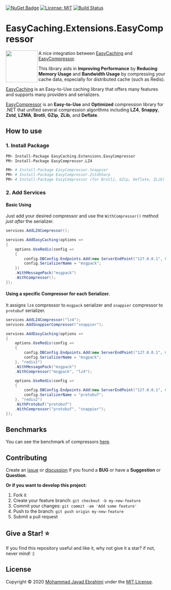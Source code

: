 [![NuGet Badge](https://buildstats.info/nuget/EasyCaching.Extensions.EasyCompressor)](https://www.nuget.org/packages/EasyCaching.Extensions.EasyCompressor)
[![License: MIT](https://img.shields.io/badge/License-MIT-brightgreen.svg)](https://opensource.org/licenses/MIT)
[![Build Status](https://github.com/mjebrahimi/EasyCompressor/workflows/.NET/badge.svg)](https://github.com/mjebrahimi/EasyCaching.Extensions.EasyCompressor)

# EasyCaching.Extensions.EasyCompressor

<img src="https://raw.githubusercontent.com/mjebrahimi/EasyCompressor/master/src/EasyCompressor.png" width="100" height="100" align="left"/>A nice integration between [EasyCaching](https://github.com/dotnetcore/EasyCaching) and [EasyCompressor](https://github.com/mjebrahimi/EasyCompressor).

This library aids in **Improving Performance** by **Reducing Memory Usage** and **Bandwidth Usage** by compressing your cache data, especially for distributed cache (such as Redis).

[EasyCaching](https://github.com/dotnetcore/EasyCaching) is an Easy-to-Use caching library that offers many features and supports many providers and serializers.

[EasyCompressor](https://github.com/mjebrahimi/EasyCompressor) is an **Easy-to-Use** and **Optimized** compression library for .NET that unified several compression algorithms including **LZ4**, **Snappy**, **Zstd**, **LZMA**, **Brotli**, **GZip**, **ZLib**, and **Deflate**.

## How to use

### 1. Install Package

```bash
PM> Install-Package EasyCaching.Extensions.EasyCompressor
PM> Install-Package EasyCompressor.LZ4

PM> # Install-Package EasyCompressor.Snappier
PM> # Install-Package EasyCompressor.ZstdSharp
PM> # Install-Package EasyCompressor (for Brotli, GZip, Deflate, ZLib)
```


### 2. Add Services


#### Basic Using

Just add your desired compressor and use the `WithCompressor()` method *just after* the serializer.

```csharp
services.AddLZ4Compressor();

services.AddEasyCaching(options =>
{
	options.UseRedis(config =>
	{
		config.DBConfig.Endpoints.Add(new ServerEndPoint("127.0.0.1", 6379));
		config.SerializerName = "msgpack";
	})
	.WithMessagePack("msgpack")
	.WithCompressor();
});
```

#### Using a specific Compressor for each Serializer.

It assigns `lz4` compressor to `msgpack` serializer and `snappier` compressor to `protobuf` serializer.

```csharp
services.AddLZ4Compressor("lz4");
services.AddSnappierCompressor("snappier");

services.AddEasyCaching(options =>
{
	options.UseRedis(config =>
	{
		config.DBConfig.Endpoints.Add(new ServerEndPoint("127.0.0.1", 6379));
		config.SerializerName = "msgpack";
	}, "redis1")
	.WithMessagePack("msgpack")
	.WithCompressor("msgpack", "lz4");

	options.UseRedis(config =>
	{
		config.DBConfig.Endpoints.Add(new ServerEndPoint("127.0.0.1", 6379));
		config.SerializerName = "protobuf";
	}, "redis2")
	.WithProtobuf("protobuf")
	.WithCompressor("protobuf", "snappier");
});
```

## Benchmarks

You can see the benchmark of compressors [here](https://github.com/mjebrahimi/EasyCompressor#benchmarks).

## Contributing

Create an [issue](https://github.com/mjebrahimi/EasyCompressor/issues/new) or [discussion](https://github.com/mjebrahimi/EasyCompressor/discussions/new/choose) if you found a **BUG** or have a **Suggestion** or **Question**.

**Or if you want to develop this project:**

1. Fork it
2. Create your feature branch: `git checkout -b my-new-feature`
3. Commit your changes: `git commit -am 'Add some feature'`
4. Push to the branch: `git push origin my-new-feature`
5. Submit a pull request

## Give a Star! ⭐️

If you find this repository useful and like it, why not give it a star? if not, never mind! :)

## License

Copyright © 2020 [Mohammad Javad Ebrahimi](https://github.com/mjebrahimi) under the [MIT License](https://github.com/mjebrahimi/EasyCompressor/LICENSE).
